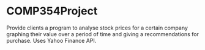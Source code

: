 # COMP354Project

Provide clients a program to analyse stock prices for a certain company graphing their value over a period of time and giving a recommendations for purchase. Uses Yahoo Finance API.
